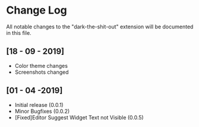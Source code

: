 # Change Log

All notable changes to the "dark-the-shit-out" extension will be documented in this file.

## [18 - 09 - 2019]

- Color theme changes
- Screenshots changed

## [01 - 04 -2019]

- Initial release (0.0.1)
- Minor Bugfixes (0.0.2)
- [Fixed]Editor Suggest Widget Text not Visible (0.0.5)
